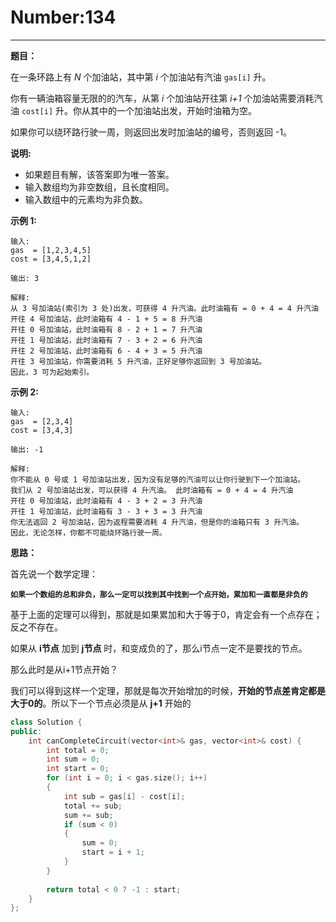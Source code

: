 # Number:134

-------------

**题目：**

在一条环路上有 *N* 个加油站，其中第 *i* 个加油站有汽油  `gas[i]`  升。

你有一辆油箱容量无限的的汽车，从第 *i* 个加油站开往第 *i+1* 个加油站需要消耗汽油  `cost[i]`  升。你从其中的一个加油站出发，开始时油箱为空。

如果你可以绕环路行驶一周，则返回出发时加油站的编号，否则返回 -1。

**说明:** 

- 如果题目有解，该答案即为唯一答案。
- 输入数组均为非空数组，且长度相同。
- 输入数组中的元素均为非负数。

**示例 1:**

```
输入: 
gas  = [1,2,3,4,5]
cost = [3,4,5,1,2]

输出: 3

解释:
从 3 号加油站(索引为 3 处)出发，可获得 4 升汽油。此时油箱有 = 0 + 4 = 4 升汽油
开往 4 号加油站，此时油箱有 4 - 1 + 5 = 8 升汽油
开往 0 号加油站，此时油箱有 8 - 2 + 1 = 7 升汽油
开往 1 号加油站，此时油箱有 7 - 3 + 2 = 6 升汽油
开往 2 号加油站，此时油箱有 6 - 4 + 3 = 5 升汽油
开往 3 号加油站，你需要消耗 5 升汽油，正好足够你返回到 3 号加油站。
因此，3 可为起始索引。
```

**示例 2:**

```
输入: 
gas  = [2,3,4]
cost = [3,4,3]

输出: -1

解释:
你不能从 0 号或 1 号加油站出发，因为没有足够的汽油可以让你行驶到下一个加油站。
我们从 2 号加油站出发，可以获得 4 升汽油。 此时油箱有 = 0 + 4 = 4 升汽油
开往 0 号加油站，此时油箱有 4 - 3 + 2 = 3 升汽油
开往 1 号加油站，此时油箱有 3 - 3 + 3 = 3 升汽油
你无法返回 2 号加油站，因为返程需要消耗 4 升汽油，但是你的油箱只有 3 升汽油。
因此，无论怎样，你都不可能绕环路行驶一周。
```

**思路：**

首先说一个数学定理：

**`如果一个数组的总和非负，那么一定可以找到其中找到一个点开始，累加和一直都是非负的`**

基于上面的定理可以得到，那就是如果累加和大于等于0，肯定会有一个点存在；反之不存在。

如果从 **i节点** 加到 **j节点** 时，和变成负的了，那么i节点一定不是要找的节点。

那么此时是从i+1节点开始？

我们可以得到这样一个定理，那就是每次开始增加的时候，**开始的节点差肯定都是大于0的**。所以下一个节点必须是从 **j+1** 开始的

``` c++
class Solution {
public:
    int canCompleteCircuit(vector<int>& gas, vector<int>& cost) {
        int total = 0;
        int sum = 0;
        int start = 0;
        for (int i = 0; i < gas.size(); i++)
        {
            int sub = gas[i] - cost[i];
            total += sub;
            sum += sub;
            if (sum < 0)
            {
                sum = 0;
                start = i + 1;
            }
        }
        
        return total < 0 ? -1 : start;
    }
};
```



